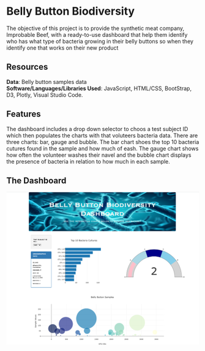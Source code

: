 # Belly Button Biodiversity
The objective of this project is to provide the synthetic meat company, Improbable Beef, with a ready-to-use dashboard that help them identify who has what type of bacteria growing in their belly buttons so when they identify one that works on their new product 

## Resources

<strong>Data</strong>: Belly button samples data<br>
<strong>Software/Languages/Libraries Used</strong>: JavaScript, HTML/CSS, BootStrap, D3, Plotly, Visual Studio Code.


## Features
The dashboard includes a drop down selector to choos a test subject ID which then populates the charts with that voluteers bacteria data. There are three charts: bar, gauge and bubble. The bar chart shoes the top 10 bacteria cutures found in the sample and how much of eash. The gauge chart shows how often the volunteer washes their navel and the bubble chart displays the presence of bacteria in relation to how much in each sample.

## The Dashboard

![Dasboard](/static/images/dash.png)


